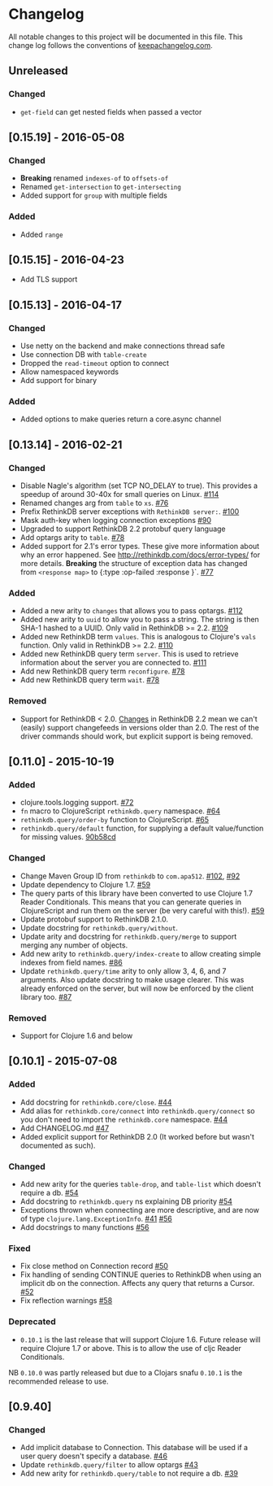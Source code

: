 # Changelog

All notable changes to this project will be documented in this file. This change log follows the conventions of [keepachangelog.com](http://keepachangelog.com).

## Unreleased
### Changed
- `get-field` can get nested fields when passed a vector

## [0.15.19] - 2016-05-08
### Changed
- **Breaking** renamed `indexes-of` to `offsets-of`
- Renamed `get-intersection` to `get-intersecting`
- Added support for `group` with multiple fields

### Added
- Added `range`

## [0.15.15] - 2016-04-23
- Add TLS support

## [0.15.13] - 2016-04-17
### Changed
- Use netty on the backend and make connections thread safe
- Use connection DB with `table-create`
- Dropped the `read-timeout` option to connect
- Allow namespaced keywords
- Add support for binary

### Added
- Added options to make queries return a core.async channel

## [0.13.14] - 2016-02-21
### Changed
- Disable Nagle's algorithm (set TCP NO_DELAY to true). This provides a speedup of around 30-40x for small queries on Linux. [#114](https://github.com/apa512/clj-rethinkdb/pull/114)
- Renamed changes arg from `table` to `xs`. [#76](https://github.com/apa512/clj-rethinkdb/issues/76)
- Prefix RethinkDB server exceptions with `RethinkDB server:`. [#100](https://github.com/apa512/clj-rethinkdb/pull/100)
- Mask auth-key when logging connection exceptions [#90](https://github.com/apa512/clj-rethinkdb/issues/90)
- Upgraded to support RethinkDB 2.2 protobuf query language
- Add optargs arity to `table`. [#78](https://github.com/apa512/clj-rethinkdb/issues/78)
- Added support for 2.1's error types. These give more information about why an error happened. See http://rethinkdb.com/docs/error-types/ for more details. **Breaking** the structure of exception data has changed from `<response map>` to {:type :op-failed :response <response map>}`. [#77](https://github.com/apa512/clj-rethinkdb/issues/77)

### Added
- Added a new arity to `changes` that allows you to pass optargs. [#112](https://github.com/apa512/clj-rethinkdb/issues/112)
- Added new arity to `uuid` to allow you to pass a string. The string is then SHA-1 hashed to a UUID. Only valid in RethinkDB >= 2.2. [#109](https://github.com/apa512/clj-rethinkdb/issues/109)
- Added new RethinkDB term `values`. This is analogous to Clojure's `vals` function. Only valid in RethinkDB >= 2.2. [#110](https://github.com/apa512/clj-rethinkdb/issues/110)
- Added new RethinkDB query term `server`. This is used to retrieve information about the server you are connected to. [#111](https://github.com/apa512/clj-rethinkdb/issues/111)
- Add new RethinkDB query term `reconfigure`. [#78](https://github.com/apa512/clj-rethinkdb/issues/78)
- Add new RethinkDB query term `wait`. [#78](https://github.com/apa512/clj-rethinkdb/issues/78)

### Removed
- Support for RethinkDB < 2.0. [Changes](https://github.com/rethinkdb/rethinkdb/issues/5124) in RethinkDB 2.2 mean we can't (easily) support changefeeds in versions older than 2.0. The rest of the driver commands should work, but explicit support is being removed.

## [0.11.0] - 2015-10-19
### Added
- clojure.tools.logging support. [#72](https://github.com/apa512/clj-rethinkdb/pull/72)
- `fn` macro to ClojureScript `rethinkdb.query` namespace. [#64](https://github.com/apa512/clj-rethinkdb/issues/64)
- `rethinkdb.query/order-by` function to ClojureScript. [#65](https://github.com/apa512/clj-rethinkdb/issues/65)
- `rethinkdb.query/default` function, for supplying a default value/function for missing values. [90b58cd](https://github.com/apa512/clj-rethinkdb/commit/90b58cd14179fb4eec6e8a28387fe4eda1397adb)

### Changed
- Change Maven Group ID from `rethinkdb` to `com.apa512`. [#102](https://github.com/apa512/clj-rethinkdb/pull/102), [#92](https://github.com/apa512/clj-rethinkdb/issues/92)
- Update dependency to Clojure 1.7. [#59](https://github.com/apa512/clj-rethinkdb/pull/59)
- The query parts of this library have been converted to use Clojure 1.7 Reader Conditionals. This means that you can generate queries in ClojureScript and run them on the server (be very careful with this!). [#59](https://github.com/apa512/clj-rethinkdb/pull/59)
- Update protobuf support to RethinkDB 2.1.0.
- Update docstring for `rethinkdb.query/without`.
- Update arity and docstring for `rethinkdb.query/merge` to support merging any number of objects.
- Add new arity to `rethinkdb.query/index-create` to allow creating simple indexes from field names. [#86](https://github.com/apa512/clj-rethinkdb/pull/86)
- Update `rethinkdb.query/time` arity to only allow 3, 4, 6, and 7 arguments. Also update docstring to make usage clearer. This was already enforced on the server, but will now be enforced by the client library too. [#87](https://github.com/apa512/clj-rethinkdb/issues/87)

### Removed
- Support for Clojure 1.6 and below

## [0.10.1] - 2015-07-08
### Added
- Add docstring for `rethinkdb.core/close`. [#44](https://github.com/apa512/clj-rethinkdb/pull/44)
- Add alias for `rethinkdb.core/connect` into `rethinkdb.query/connect` so you don't need to import the `rethinkdb.core` namespace. [#44](https://github.com/apa512/clj-rethinkdb/pull/44)
- Add CHANGELOG.md [#47](https://github.com/apa512/clj-rethinkdb/pull/47)
- Added explicit support for RethinkDB 2.0 (It worked before but wasn't documented as such).

### Changed
- Add new arity for the queries `table-drop`, and `table-list` which doesn't require a db. [#54](https://github.com/apa512/clj-rethinkdb/pull/54/files)
- Add docstring to `rethinkdb.query` ns explaining DB priority [#54](https://github.com/apa512/clj-rethinkdb/pull/54)
- Exceptions thrown when connecting are more descriptive, and are now of type `clojure.lang.ExceptionInfo`. [#41](https://github.com/apa512/clj-rethinkdb/issues/41) [#56](https://github.com/apa512/clj-rethinkdb/pull/56)
- Add docstrings to many functions [#56](https://github.com/apa512/clj-rethinkdb/pull/56)

### Fixed
- Fix close method on Connection record [#50](https://github.com/apa512/clj-rethinkdb/pull/50)
- Fix handling of sending CONTINUE queries to RethinkDB when using an implicit db on the connection. Affects any query that returns a Cursor. [#52](https://github.com/apa512/clj-rethinkdb/pull/52)
- Fix reflection warnings [#58](https://github.com/apa512/clj-rethinkdb/pull/58)

### Deprecated
- `0.10.1` is the last release that will support Clojure 1.6. Future release will require Clojure 1.7 or above. This is to allow the use of cljc Reader Conditionals.

NB `0.10.0` was partly released but due to a Clojars snafu `0.10.1` is the recommended release to use.

## [0.9.40]
### Changed
- Add implicit database to Connection. This database will be used if a user query doesn't specify a database. [#46](https://github.com/apa512/clj-rethinkdb/pull/46)
- Update `rethinkdb.query/filter` to allow optargs [#43](https://github.com/apa512/clj-rethinkdb/pull/43)
- Add new arity for `rethinkdb.query/table` to not require a db. [#39](https://github.com/apa512/clj-rethinkdb/pull/39)
